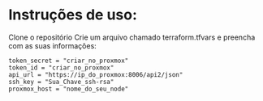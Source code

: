 # Instruções de uso:
Clone o repositório
Crie um arquivo chamado terraform.tfvars e preencha com as suas informações:
```
token_secret = "criar_no_proxmox"
token_id = "criar_no_proxmox"
api_url = "https://ip_do_proxmox:8006/api2/json"
ssh_key = "Sua_Chave_ssh-rsa"
proxmox_host = "nome_do_seu_node"
```
